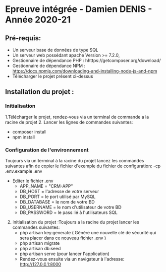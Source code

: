 # Epreuve intégrée - Damien DENIS - Année 2020-21

## Pré-requis: 
- Un serveur base de données de type SQL
- Un serveur web possédant apache Version >= 7.2.0,
- Gestionnaire de dépendance PHP : hhttps://getcomposer.org/download/
- Gestionnaire de dépendance NPM : https://docs.npmjs.com/downloading-and-installing-node-js-and-npm
- Télécharger le projet présent ci-dessus

## Installation du projet : 

### Initialisation

1.Télécharger le projet, rendez-vous via un terminal de commande a la racine de projet
2. Lancer les lignes de commandes suivantes:
- composer install
- npm install

### Configuration de l'environnement
Toujours via un terminal à la racine du projet lancez les commandes suivantes afin de copier le fichier d'exemple du fichier de configuration:
-cp .env.example .env 
- Editer le fichier .env 
    - APP_NAME = "CRM-APP" 
    - DB_HOST = l'adresse de votre serveur
    - DB_PORT = le port utilisé par MySQL
    - DB_DATABASE = le nom de votre BD
    - DB_USERNAME = le nom d'utilisateur de votre BD
    - DB_PASSWORD = le pass lié à l'utilisateurs SQL

2. Initialisation du projet :Toujours a la racine du projet lancer les commandes suivantes:
    - php artisan key:generate ( Génère une nouvelle clé de sécurité qui sera placer dans ce nouveau fichier .env )
    - php artisan migrate 
    - php artisan db:seed
    - php artisan serve  (pour lancer l'application)
    - Rendez-vous ensuite via un navigateur à l'adresse: http://127.0.0.1:8000 
